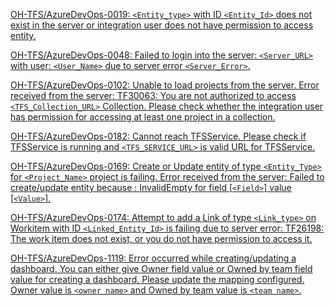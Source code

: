[OH-TFS/AzureDevOps-0019: `<Entity_type>` with ID `<Entity_Id>` does not exist in the server or integration user does not have permission to access entity.](../tfs/oh-tfs-0019.md)

[OH-TFS/AzureDevOps-0048: Failed to login into the server: `<Server_URL>` with user: `<User_Name>` due to server error `<Server_Error>`.](../tfs/oh-tfs-0048.md)

[OH-TFS/AzureDevOps-0102: Unable to load projects from the server. Error received from the server: TF30063: You are not authorized to access `<TFS_Collection_URL>` Collection. Please check whether the integration user has permission for accessing at least one project in a collection.](oh-tfs-0102.md)

[OH-TFS/AzureDevOps-0182: Cannot reach TFSService. Please check if TFSService is running and `<TFS_SERVICE_URL>` is valid URL for TFSService.](../tfs/oh-tfs-0182.md)

[OH-TFS/AzureDevOps-0169: Create or Update entity of type `<Entity_Type>` for `<Project_Name>` project is failing. Error received from the server: Failed to create/update entity because : InvalidEmpty for field [`<Field>`] value [`<Value>`].](../tfs/oh-tfs-0169.md)

[OH-TFS/AzureDevOps-0174: Attempt to add a Link of type `<Link_type>` on Workitem with ID `<Linked_Entity_Id>` is failing due to server error: TF26198: The work item does not exist, or you do not have permission to access it.](../tfs/oh-tfs-0174.md)

[OH-TFS/AzureDevOps-1119: Error occurred while creating/updating a dashboard. You can either give Owner field value or Owned by team field value for creating a dashboard. Please update the mapping configured. Owner value is `<owner name>` and Owned by team value is `<team name>`.](../tfs/oh-tfs-1119.md)

